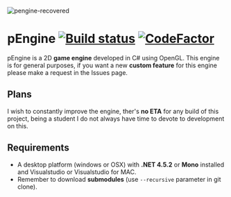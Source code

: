![pengine-recovered](https://user-images.githubusercontent.com/17594867/29499238-42d33b50-860d-11e7-8b44-984fa7b08a7a.png)

# pEngine [![Build status](https://ci.appveyor.com/api/projects/status/bugimw9j2fenx90r?svg=true)](https://ci.appveyor.com/project/AndreaDemontis/pengine) [![CodeFactor](https://www.codefactor.io/repository/github/pizzakun/pengine/badge)](https://www.codefactor.io/repository/github/pizzakun/pengine)

pEngine is a 2D **game engine** developed in C# using OpenGL.
This engine is for general purposes, if you want a new **custom feature** for this engine please make a request in the Issues page.

## Plans

I wish to constantly improve the engine, ther's **no ETA** for any build of this project, being a student I do not always have time to devote to development on this.

## Requirements

- A desktop platform (windows or OSX) with **.NET 4.5.2** or **Mono** installed and Visualstudio or Visualstudio for MAC.
- Remember to download **submodules** (use `--recursive` parameter in git clone).

